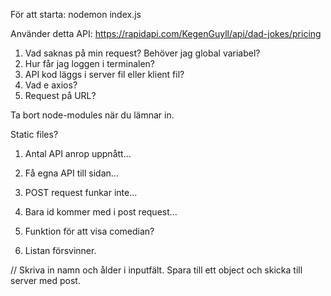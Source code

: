 För att starta: nodemon index.js

Använder detta API: https://rapidapi.com/KegenGuyll/api/dad-jokes/pricing

1. Vad saknas på min request? Behöver jag global variabel?
2. Hur får jag loggen i terminalen?
3. API kod läggs i server fil eller klient fil?
4. Vad e axios?
5. Request på URL?

Ta bort node-modules när du lämnar in.

Static files?

<!-- Lägg in router -->

1. Antal API anrop uppnått...
2. Få egna API till sidan...
3. POST request funkar inte...

4. Bara id kommer med i post request...
5. Funktion för att visa comedian?
6. Listan försvinner.

// Skriva in namn och ålder i inputfält. Spara till ett object och skicka till
server med post.
